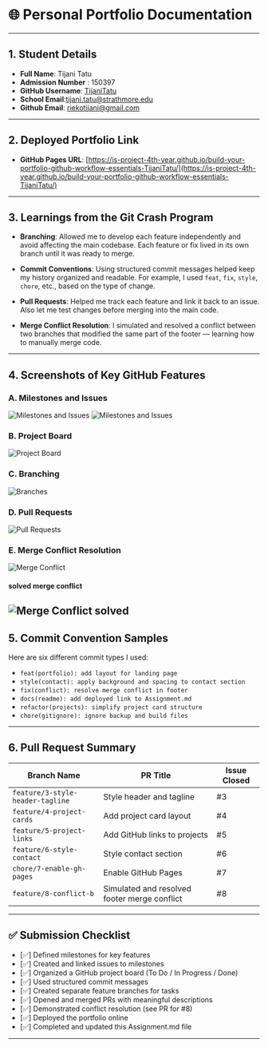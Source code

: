 # 🌐 Personal Portfolio Documentation

---

## 1. Student Details

- **Full Name**: Tijani Tatu  
- **Admission Number** : 150397
- **GitHub Username**: [TijaniTatu](https://github.com/TijaniTatu)  
- **School Email**:tijani.tatu@strathmore.edu
- **Github Email**: riekotijani@gmail.com

---

## 2. Deployed Portfolio Link

- **GitHub Pages URL**: [https://is-project-4th-year.github.io/build-your-portfolio-github-workflow-essentials-TijaniTatu/](https://is-project-4th-year.github.io/build-your-portfolio-github-workflow-essentials-TijaniTatu/)

---

## 3. Learnings from the Git Crash Program

- **Branching**: Allowed me to develop each feature independently and avoid affecting the main codebase. Each feature or fix lived in its own branch until it was ready to merge.

- **Commit Conventions**: Using structured commit messages helped keep my history organized and readable. For example, I used `feat`, `fix`, `style`, `chore`, etc., based on the type of change.

- **Pull Requests**: Helped me track each feature and link it back to an issue. Also let me test changes before merging into the main code.

- **Merge Conflict Resolution**: I simulated and resolved a conflict between two branches that modified the same part of the footer — learning how to manually merge code.

---

## 4. Screenshots of Key GitHub Features


### A. Milestones and Issues
![Milestones and Issues](images/milestones-issues.png)
![Milestones and Issues](images/milestone-issue.png)
### B. Project Board
![Project Board](images/project-board.png)

### C. Branching
![Branches](images/branches.png)

### D. Pull Requests
![Pull Requests](images/pull-requests.png)

### E. Merge Conflict Resolution
![Merge Conflict](images/merge-conflict.png)
#### solved merge conflict
![Merge Conflict solved](images/merge-conflict-solved.png)
---

## 5. Commit Convention Samples

Here are six different commit types I used:

- `feat(portfolio): add layout for landing page`
- `style(contact): apply background and spacing to contact section`
- `fix(conflict): resolve merge conflict in footer`
- `docs(readme): add deployed link to Assignment.md`
- `refactor(projects): simplify project card structure`
- `chore(gitignore): ignore backup and build files`

---

## 6. Pull Request Summary

| Branch Name | PR Title | Issue Closed |
|-------------|----------|--------------|
| `feature/3-style-header-tagline` | Style header and tagline | #3 |
| `feature/4-project-cards` | Add project card layout | #4 |
| `feature/5-project-links` | Add GitHub links to projects | #5 |
| `feature/6-style-contact` | Style contact section | #6 |
| `chore/7-enable-gh-pages` | Enable GitHub Pages | #7 |
| `feature/8-conflict-b` | Simulated and resolved footer merge conflict | #8 |

---

## ✅ Submission Checklist

- [✅] Defined milestones for key features  
- [✅] Created and linked issues to milestones  
- [✅] Organized a GitHub project board (To Do / In Progress / Done)  
- [✅] Used structured commit messages  
- [✅] Created separate feature branches for tasks  
- [✅] Opened and merged PRs with meaningful descriptions  
- [✅] Demonstrated conflict resolution (see PR for #8)  
- [✅] Deployed the portfolio online  
- [✅] Completed and updated this Assignment.md file

---


